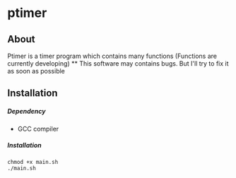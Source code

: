 # ptimer

## About
Ptimer is a timer program which contains many functions (Functions are currently developing)
** This software may contains bugs. But I'll try to fix it as soon as possible

## Installation

##### Dependency
- GCC compiler

##### Installation

```
chmod +x main.sh
./main.sh
```